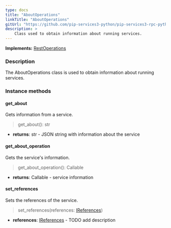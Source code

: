 ```yaml
---
type: docs
title: "AboutOperations"
linkTitle: "AboutOperations"
gitUrl: "https://github.com/pip-services3-python/pip-services3-rpc-python"
description: >
    Class used to obtain information about running services.
---
```


**Implements:** [RestOperations](../rest_operations)

### Description

The AboutOperations class is used to obtain information about running services.

### Instance methods

#### get_about
Gets information from a service.

> get_about(): str

- **returns**: str - JSON string with information about the service


#### get_about_operation
Gets the service's information.

> get_about_operation(): Callable

- **returns**: Callable - service information


#### set_references
Sets the references of the service.

> set_references(references: [IReferences](../../../commons/refer/ireferences))

- **references**: [IReferences](../../../commons/refer/ireferences) - TODO add description
